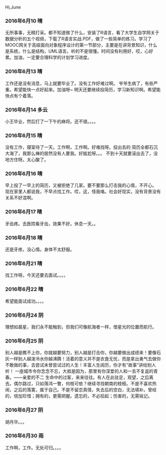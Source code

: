 Hi,June

### 2016年6月10 晴

无所事事，无精打采。都不知道做了什么，安装了R语言，看了大学生自学网关于数据分析的五个视频，下载了R语言实战.PDF，做了一些简单的练习。学习了MOOC网关于高级面向对象程序设计的第一节部分，主要是在讲背景知识，什么是系统，什么是结构，UML语言。听的不是很懂。时间没有利用好，哎，心好累。加油，一定要合理科学的计划学习进度。



### 2016年6月13  晴

工作还是没有消息，马上就要毕业了。没有工作好难过啊。
爷爷生病了，有些严重。希望能快一点好起来。加油呀~
明天还要继续投简历，学习新知识啊。希望能快点有个着落。

### 2016年6月14  多云
小王毕业，然后打了一下午的麻将。还不错。。。。

### 2016年6月15  晴
没有工作，寝室待了一天。工作啊，工作啊。好难找呀。投出去的
简历全都石沉大海了，我那么棒的居然没有人要我。好尴尬呀。。。
不到十天就要滚出去了，没地方住呀。太心酸了。

### 2016年6月16  晴
早上投了一早上的简历，又被拒绝了几家。要不要那么打击我的心情，不开心。
现在家里人都说我，不早点找工作。哎，这，怪我咯。社会好现实，没有背景没有关系不好混啊。

### 2016年6月17 晴
牙齿疼。去医院看牙齿，效果不好。休息一天。。

### 2016年6月18 晴
还是牙疼。没心情。身体不太舒服。


### 2016年6月21 晴
找工作呀。今天还要去面试。。。。

### 2016年6月22 晴
希望能面试成功。。。。

### 2016年6月24 阴
理想如晨星，我们永不能触到，但我们可像航海者一样，借星光的位置而航行。

### 2016年6月25 阴
别人越是瞧不上你，你就越要努力，别人越是打击你，你越要做出成绩来！要像石灰一样别人越泼冷水你越沸腾！活着的意义并不是衣食无忧，而是拿出勇气去做你不敢做的事，去尝试未曾尝试过的人生！丰富人生阅历，你才有“故事”讲给别人听！
一座城市令你念念不忘，大抵是因为，那里有你深爱的人和一去不复返的青春。——亲爱的不二
生命中的过客，来来往往。有人在此驻足，观望，之后离去。偶尔路过，只如落鸿一瞥，何枝可依？继续寻找朝南的枝桠。不是不喜欢热闹，之后的落寞，属于自己。不是不留恋真情，失去后的空白，无法填补。曾经的，倍加珍惜；拥有的，更需把握。遗忘的，不必拾起；伤害的，无需铭记。


### 2016年6月27 阴
胡月华。。。

### 2016年6月30 雨
工作啊，工作。无处可归。。。。

